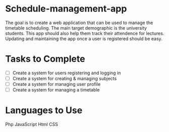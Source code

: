 # Schedule-management-app
The goal is to create a web application that can be used to manage the timetable scheduling. The main target demographic is the university students. This app should also help them track their attendence for lectures. Updating and maintaining the app once a user is registered should be easy.

# Tasks to Complete
- [ ] Create a system for users registering and logging in
- [ ] Create a system for creating & managing subjects
- [ ] Create a system for managing user profile
- [ ] Create a system for managing a timetable

# Languages to Use
Php
JavaScript
Html
CSS


